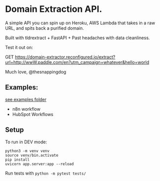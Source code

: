 # Domain Extraction API.

A simple API you can spin up on Heroku, AWS Lambda that takes in a raw URL, and spits back a purified domain.

Built with tldrextract + FastAPI + Past headaches with data cleanliness.

Test it out on:

GET
https://domain-extractor.reconfigured.io/extract?url=http://wwW.paddle.com/en?utm_campaign=whatever&hello=world

Much love,
@thesnappingdog

## Examples:

[see examples folder](../blob/main/examples)

- n8n workflow
- HubSpot Workflows

## Setup

To run in DEV mode:

```
python3 -m venv venv
source venv/bin.activate
pip install
uvicorn app.server:app --reload
```

Run tests with `python -m pytest tests/`
